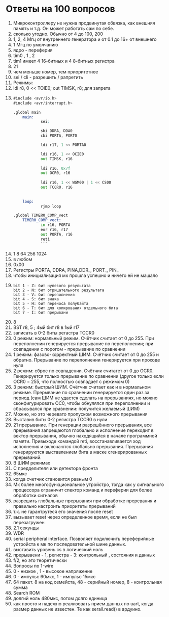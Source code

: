 # Ответы на 100 вопросов

1. Микроконтроллеру не нужна продвинутая обвязка, как внешняя память и т.д. Он может работать сам по себе.
2. сколько угодно. Обычно от 4 до 100, 200
3. 1, 2, 4 Мгц от внутреннего генератора и от 0.1 до 16+ от внешнего
4. 1 Мгц по умолчанию
5. ядро - переферия 
6. tim0 , 1 , 2
7. tim1 имеет 4 16-битных и 4 8-битных регистра
8. 21
9. чем меньше номер, тем приоритетнее
10. sei / cli - разрешить / рапретить
11. Режимы:
12. ldi r8, 0 << TOIE0;
    out TIMSK, r8; для запрета
13. ```asm
    #include <avr/io.h>
    #include <avr/interrupt.h>

    .global main
        main:
                sei;

                sbi DDRA, DDA0
                cbi PORTA, PORT0

                ldi r17, 1 << PORTA0

                ldi r16, 1 << OCIE0
			    out TIMSK, r16
			
			    ldi r16, 0x7f
			    out OCR0, r16
			
			    ldi r16, 1 << WGM00 | 1 << CS00
			    out TCCR0, r16
			
			
	    loop:	
			    rjmp loop

    .global TIMER0_COMP_vect
	    TIMER0_COMP_vect:
			    in r16, PORTA
			    eor r16, r17
			    out PORTA, r16
			    reti
                ```
14.  1 8 64 256 1024
15.  в любом
16.  0x00
17.  Регистры PORTA, DDRA, PINA,DDR_, PORT_, PIN_
18.  чтобы инициализация мк прошла успешно и ничего ей не машало
19.  ```bit 0 - C: бит переноса
     bit 1 - Z: бит нулевого результата
     bit 2 - N: бит отрицательного результата 
     bit 3 - V: бит переполнения
     bit 4 - S: бит знака
     bit 5 - H: бит переноса полубайта
     bit 6 - T: бит для копирования отдельного бита
     bit 7 - I: бит прерывани
     ```
20. 8
21. BST r8, 5 ; 4ый бит r8 в 1ый r17
22. записать в 0-2 биты регастра TCCR0
23. 0 режим: нормальный режим. Счётчик считает от 0 до 255. При переполнении генерируется прерывание по 
переполнении; при совпадении с порогом - прерывание по сравнении
24. 1 режим: фазово-корректный ШИМ. Счётчик считает от 0 до 255 и обратно. Прерывание по переполнении 
генерируется при проходе нуля
25. 2 режим: сброс по совпадении. Счётчик считатет от 0 до OCR0. Генерируется только прерывание по сравнении
(другое только если OCR0 = 255, что полностью совпадает с режимом 0)
26. 3 режим: быстрый ШИМ. Счётчик считает как и в нормальном режиме. Прерывание по сравнении генерируется один раз 
за период (сам ШИМ не удастся сделать на прерываниях, но можно сконфигурировать OC0, чтобы обнулялся при 
переполнении и сбрасывался при сравнении: получится желаемый ШИМ)
27. Можно, но это черевато пропуском возможного прерывания
28. Выставив биты 0-2 регистра TCCR0 в нули
29. 21 прерывание. При генерации разрешённого прерывания, все прерывания запрещаются глобально и исполнение 
    переходит в вектор прерывания, обычно находящийся в начале программной памяти. Привыходе командой reti, 
    восстанавливается ход исполнения и включаются глобально прерывания.
    Прерывания генерируются выставлением бита в маске сгенерированных прерываний.
30. В ШИМ режимах
31. C предделителя или детектора фронта
32. 65мкс
33. когда счетчик становится равным 0
34. Мк более многофункциональное утройстро, тогда как у сигнального процессора ограничит спектор команд и переферии для более обработки сигналов
35. разрешить глобальные прерывания при обработке преревания и правильно настроить приоритеты прерываний
36. т.к. не гарантрутеся его значения после reset
37. вызывает reset через определенное время, если не был перезагружен
38. 2.1 секунды
39. WDR
40. serial peripheral interface. Позволяет подключить переферийные устройста к мк по последовательной шине данных.
41. выставить уровень cs в логический ноль
42. прерываени - 1, регистра - 3: контрольный , состояния и данных
43. f/2, но это теоретически
44. Вопросы по 1-wire
45. 0 - низкое , 1 - высокое напряжение
46. 0 - импульс 60мкс, 1 - импульс 15мкс
47. 64 пакет. 8 на код семейста, 48 - серийный номер, 8 - контрольная сумма
48. Search ROM
49. долгий ноль 480мкс, потом долго единица 
50. как  просто и надежно реализовать прием данных по uart, когда размер данных не известен. Те как serail.read() в ардуино.